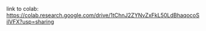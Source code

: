 link to colab: https://colab.research.google.com/drive/1tChnJ2ZYNvZxFkL50LdBhaqocoSilVFX?usp=sharing
